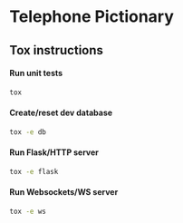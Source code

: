 # Telephone Pictionary

## Tox instructions

#### Run unit tests

```bash
tox
```

#### Create/reset dev database

```bash
tox -e db
```

#### Run Flask/HTTP server

```bash
tox -e flask
```

#### Run Websockets/WS server

```bash
tox -e ws
```
